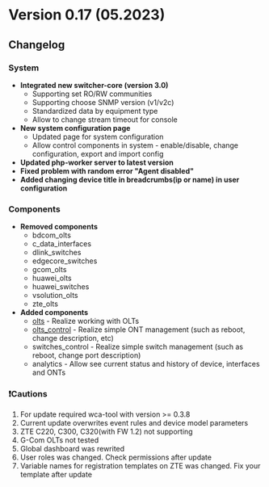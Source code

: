 # Version 0.17 (05.2023)

## Changelog
### System
* **Integrated new switcher-core (version 3.0)**
    - Supporting set RO/RW communities
    - Supporting choose SNMP version (v1/v2c)
    - Standardized data by equipment type
    - Allow to change stream timeout for console
* **New system configuration page**
    - Updated page for system configuration 
    - Allow control components in system - enable/disable, change configuration, export and import config 
* **Updated php-worker server to latest version**
* **Fixed problem with random error "Agent disabled"**
* **Added changing device title in breadcrumbs(ip or name) in user configuration**

### Components 
* **Removed components**
    - bdcom_olts
    - c_data_interfaces
    - dlink_switches
    - edgecore_switches
    - gcom_olts
    - huawei_olts
    - huawei_switches
    - vsolution_olts
    - zte_olts
* **Added components**
    - [olts](../components/olts.md) - Realize working with OLTs
    - [olts_control](../components/olts_control.md) - Realize simple ONT management (such as reboot, change description, etc)
    - switches_control - Realize simple switch management (such as reboot, change port description)
    - analytics - Allow see current status and history of device, interfaces and ONTs

### ❗Cautions
1. For update required wca-tool with version >= 0.3.8 
2. Current update overwrites event rules and device model parameters
3. ZTE C220, C300, C320(with FW 1.2) not supporting
4. G-Com OLTs not tested
5. Global dashboard was rewrited
6. User roles was changed. Check permissions after update
7. Variable names for registration templates on ZTE was changed. Fix your template after update 